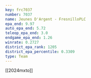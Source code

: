 ```yaml
---
key: frc7037
number: 7037
name: Jeunes D'Argent - FresnilloPLC
epa_end: 9.97
auto_epa_end: 5.72
teleop_epa_end: 3.0
endgame_epa_end: 1.26
winrate: 0.2727
district_epa_rank: 1205
district_epa_percentile: 0.3309
type: Team
---
```

[[2024mxto]]
